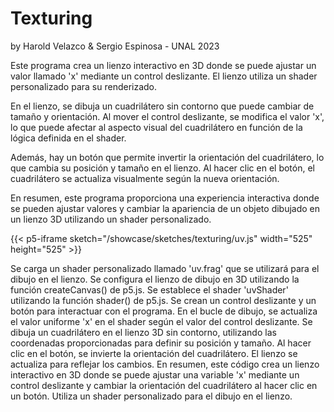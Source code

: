 # Texturing
by Harold Velazco & Sergio Espinosa - UNAL 2023

Este programa crea un lienzo interactivo en 3D donde se puede ajustar un valor llamado 'x' mediante un control deslizante. El lienzo utiliza un shader personalizado para su renderizado.

En el lienzo, se dibuja un cuadrilátero sin contorno que puede cambiar de tamaño y orientación. Al mover el control deslizante, se modifica el valor 'x', lo que puede afectar al aspecto visual del cuadrilátero en función de la lógica definida en el shader.

Además, hay un botón que permite invertir la orientación del cuadrilátero, lo que cambia su posición y tamaño en el lienzo. Al hacer clic en el botón, el cuadrilátero se actualiza visualmente según la nueva orientación.

En resumen, este programa proporciona una experiencia interactiva donde se pueden ajustar valores y cambiar la apariencia de un objeto dibujado en un lienzo 3D utilizando un shader personalizado.

{{< p5-iframe sketch="/showcase/sketches/texturing/uv.js" width="525" height="525" >}}

Se carga un shader personalizado llamado 'uv.frag' que se utilizará para el dibujo en el lienzo.
Se configura el lienzo de dibujo en 3D utilizando la función createCanvas() de p5.js.
Se establece el shader 'uvShader' utilizando la función shader() de p5.js.
Se crean un control deslizante y un botón para interactuar con el programa.
En el bucle de dibujo, se actualiza el valor uniforme 'x' en el shader según el valor del control deslizante.
Se dibuja un cuadrilátero en el lienzo 3D sin contorno, utilizando las coordenadas proporcionadas para definir su posición y tamaño.
Al hacer clic en el botón, se invierte la orientación del cuadrilátero.
El lienzo se actualiza para reflejar los cambios.
En resumen, este código crea un lienzo interactivo en 3D donde se puede ajustar una variable 'x' mediante un control deslizante y cambiar la orientación del cuadrilátero al hacer clic en un botón. Utiliza un shader personalizado para el dibujo en el lienzo.
